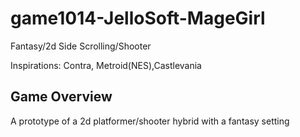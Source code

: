 # game1014-JelloSoft-MageGirl
Fantasy/2d Side Scrolling/Shooter


Inspirations: Contra, Metroid(NES),Castlevania

## Game Overview
A prototype of a 2d platformer/shooter hybrid with a fantasy setting
